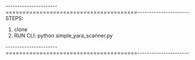 ----------------------=======================================----------------------
STEPS:
1. clone
2. RUN CLI: python simple_yara_scanner.py

----------------------=======================================----------------------
